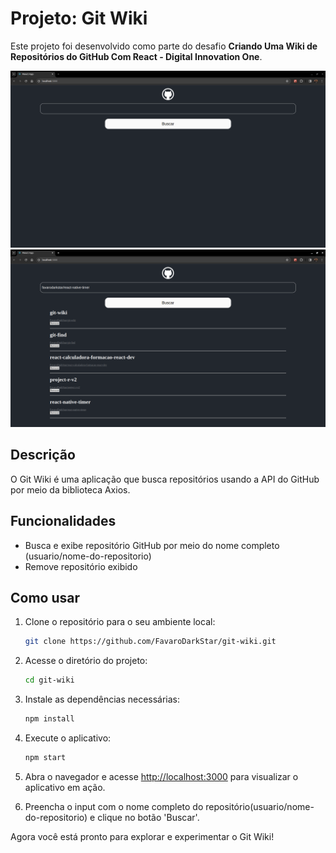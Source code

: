 # Projeto: Git Wiki

Este projeto foi desenvolvido como parte do desafio **Criando Uma Wiki de Repositórios do GitHub Com React - Digital Innovation One**.

![GitWiki](./public/preview1.png)
![GitWiki](./public/preview2.png)

## Descrição
O Git Wiki é uma aplicação que busca repositórios usando a API do GitHub por meio da biblioteca Axios.

## Funcionalidades
- Busca e exibe repositório GitHub por meio do nome completo (usuario/nome-do-repositorio)
- Remove repositório exibido

## Como usar

1. Clone o repositório para o seu ambiente local:

   ```bash
   git clone https://github.com/FavaroDarkStar/git-wiki.git
   ``` 
 
2. Acesse o diretório do projeto:

   ```bash
   cd git-wiki
   ```

3. Instale as dependências necessárias:

   ```bash
   npm install
   ```

4. Execute o aplicativo:

   ```bash
   npm start
   ```

5. Abra o navegador e acesse [http://localhost:3000](http://localhost:3000) para visualizar o aplicativo em ação.

6. Preencha o input com o nome completo do repositório(usuario/nome-do-repositorio) e clique no botão 'Buscar'.

Agora você está pronto para explorar e experimentar o Git Wiki!
